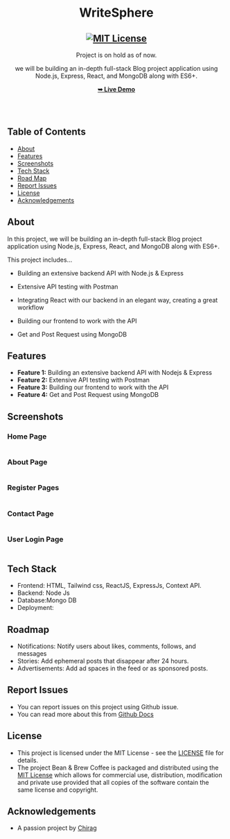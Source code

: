 <h1 align="center">WriteSphere</h1>

<div align="center">

<h2 align="center">
  <a href="LICENSE">
    <img src="https://github.com/SorcererChiragsingh/WriteSphere/blob/main/Images/MIT%20License.png" alt="MIT License" />
  </a>
</h2>

<p> Project is on hold as of now. </p>
<p>we will be building an in-depth full-stack Blog project application using Node.js, Express, React, and MongoDB along with ES6+.</p>

<a href="" target="_blank"><strong>➥ Live Demo</strong></a>

</div> <br/><br/>

## Table of Contents

- [About](#about)
- [Features](#features)
- [Screenshots](#screenshots)
- [Tech Stack](#tech-stack)
- [Road Map](#roadmap)
- [Report Issues](#report-issues)
- [License](#license)
- [Acknowledgements](#acknowledgements)

## About

In this project, we will be building an in-depth full-stack Blog project application using Node.js, Express, React, and MongoDB along with ES6+. 

This project includes...

- Building an extensive backend API with Node.js & Express

- Extensive API testing with Postman

- Integrating React with our backend in an elegant way, creating a great workflow

- Building our frontend to work with the API

- Get and Post Request using MongoDB



## Features

- **Feature 1:** Building an extensive backend API with Nodejs & Express
- **Feature 2:** Extensive API testing with Postman
- **Feature 3:** Building our frontend to work with the API
- **Feature 4:** Get and Post Request using MongoDB

## Screenshots

### Home Page
![]()

### About Page
![]()

### Register Pages
![]()

### Contact Page
![]()

### User Login Page
![]()


## Tech Stack

- Frontend: HTML,  Tailwind css, ReactJS, ExpressJs, Context API.
- Backend: Node Js
- Database:Mongo DB
- Deployment: 


## Roadmap

 - Notifications: Notify users about likes, comments, follows, and messages
 - Stories: Add ephemeral posts that disappear after 24 hours.
 - Advertisements: Add ad spaces in the feed or as sponsored posts.

 ## Report Issues
- You can report issues on this project using Github issue.
- You can read more about this from [Github Docs](https://docs.github.com/en/issues/tracking-your-work-with-issues/creating-an-issue)

## License

- This project is licensed under the MIT License - see the [LICENSE](https://github.com/SorcererChiragsingh/WriteSphere?tab=MIT-1-ov-file) file for details.
- The project Bean & Brew Coffee is packaged and distributed using the [MIT License](https://choosealicense.com/licenses/mit/) which allows for commercial use, distribution, modification and private use provided that all copies of the software contain the same license and copyright.

## Acknowledgements

- A passion project by [Chirag](www.linkedin.com/in/chirag-singh-148993279)
